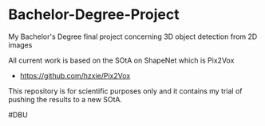 # Bachelor-Degree-Project
My Bachelor's Degree final project concerning 3D object detection from 2D images

All current work is based on the SOtA on ShapeNet which is Pix2Vox
  * https://github.com/hzxie/Pix2Vox


This repository is for scientific purposes only and it contains my trial of pushing the results to a new SOtA.

#DBU
